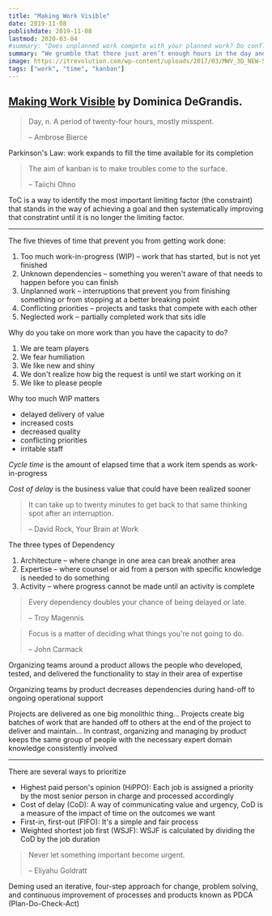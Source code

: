 ```yaml
---
title: "Making Work Visible"
date: 2019-11-08
publishdate: 2019-11-08
lastmod: 2020-03-04
#summary: "Does unplanned work compete with your planned work? Do conflicting priorities turn your day upside down? Countermeasures to expose time theft due to unplanned work, conflicting priorities, and dependencies, allowing them to be seen and measured."
summary: "We grumble that there just aren’t enough hours in the day and that someone else sure seems to have a lot of free time. But we regular mortals only have twenty-four hours in a day. The problem is that we don’t protect our hours from being stolen. We allow thieves to steal time from us, day after day after day.  Who are these thieves of time?"
image: https://itrevolution.com/wp-content/uploads/2017/03/MWV_3D_NEW-500x500.jpg
tags: ["work", "time", "kanban"]
---
```

## [Making Work Visible](https://itrevolution.com/book/making-work-visible/) by Dominica DeGrandis.

> Day, n. A period of twenty-four hours, mostly misspent.
>
> – Ambrose Bierce

Parkinson's Law: work expands to fill the time available for its completion

> The aim of kanban is to make troubles come to the surface.
>
> – Taiichi Ohno

ToC is a way to identify the most important limiting factor (the constraint) that stands in the way of achieving a goal and then systematically improving that constratint until it is no longer the limiting factor.

---

The five thieves of time that prevent you from getting work done:

1. Too much work-in-progress (WIP) – work that has started, but is not yet finished
1. Unknown dependencies – something you weren't aware of that needs to happen before you can finish
1. Unplanned work – interruptions that prevent you from finishing something or from stopping at a better breaking point
1. Conflicting priorities – projects and tasks that compete with each other
1. Neglected work – partially completed work that sits idle

Why do you take on more work than you have the capacity to do?

1. We are team players
1. We fear humiliation
1. We like new and shiny
1. We don't realize how big the request is until we start working on it
1. We like to please people

Why too much WIP matters

- delayed delivery of value
- increased costs
- decreased quality
- conflicting priorities
- irritable staff

*Cycle time* is the amount of elapsed time that a work item spends as work-in-progress

*Cost of delay* is the business value that could have been realized sooner

> It can take up to twenty minutes to get back to that same thinking spot after an interruption.
>
> – David Rock, Your Brain at Work

The three types of Dependency

1. Architecture – where change in one area can break another area
1. Expertise – where counsel or aid from a person with specific knowledge is needed to do something
1. Activity – where progress cannot be made until an activity is complete

> Every dependency doubles your chance of being delayed or late.
>
> – Troy Magennis

> Focus is a matter of deciding what things you're not going to do.
>
> – John Carmack

Organizing teams around a product allows the people who developed, tested, and delivered the functionality to stay in their area of expertise

Organizing teams by product decreases dependencies during hand-off to ongoing operational support

Projects are delivered as one big monolithic thing... Projects create big batches of work that are handed off to others at the end of the project to deliver and maintain...  In contrast, organizing and managing by product keeps the same group of people with the necessary expert domain knowledge consistently involved

---

There are several ways to prioritize

- Highest paid person's opinion (HiPPO): Each job is assigned a priority by the most senior person in charge and processed accordingly
- Cost of delay (CoD): A way of communicating value and urgency, CoD is a measure of the impact of time on the outcomes we want
- First-in, first-out (FIFO): It's a simple and fair process
- Weighted shortest job first (WSJF): WSJF is calculated by dividing the CoD by the job duration

> Never let something important become urgent.
>
> – Eliyahu Goldratt

Deming used an iterative, four-step approach for change, problem solving, and continuous improvement of processes and products known as PDCA (Plan-Do-Check-Act)
